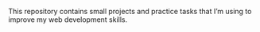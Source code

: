 This repository contains small projects and practice tasks that I’m using to improve my web development skills.
